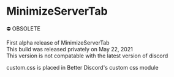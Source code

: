 # MinimizeServerTab
⛔️ OBSOLETE

First alpha release of MinimizeServerTab
<br> This build was released privately on May 22, 2021
<br> This version is not compatable with the latest version of discord

custom.css is placed in Better Discord's custom css module
